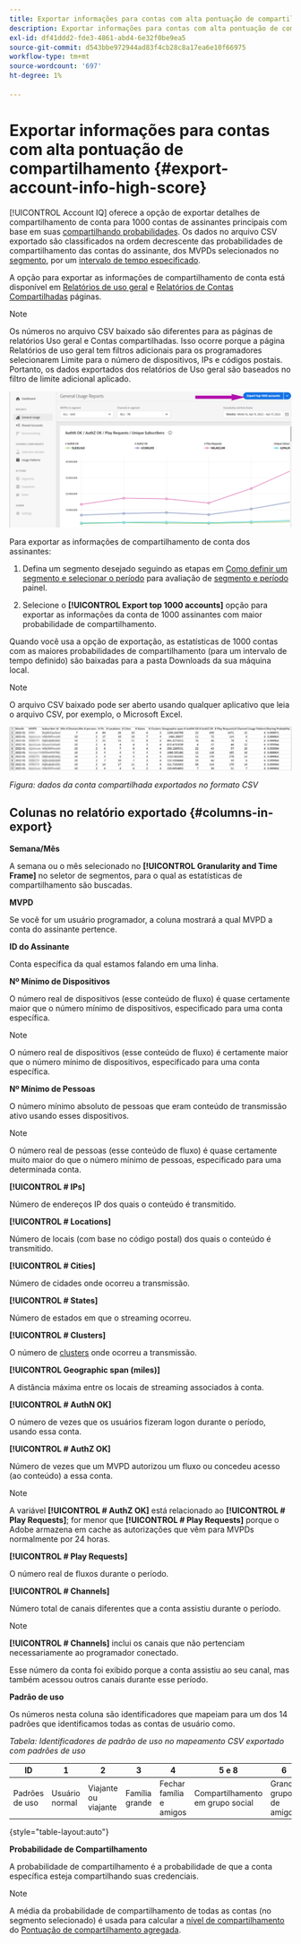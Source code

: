 ```yaml
---
title: Exportar informações para contas com alta pontuação de compartilhamento
description: Exportar informações para contas com alta pontuação de compartilhamento.
exl-id: df41ddd2-fde3-4861-abd4-6e32f0be9ea5
source-git-commit: d543bbe972944ad83f4cb28c8a17ea6e10f66975
workflow-type: tm+mt
source-wordcount: '697'
ht-degree: 1%

---
```


# Exportar informações para contas com alta pontuação de compartilhamento {#export-account-info-high-score}

[!UICONTROL Account IQ] oferece a opção de exportar detalhes de compartilhamento de conta para 1000 contas de assinantes principais com base em suas [compartilhando probabilidades](/help/accountiq/product-concepts.md#account-sharing-probability-def). Os dados no arquivo CSV exportado são classificados na ordem decrescente das probabilidades de compartilhamento das contas do assinante, dos MVPDs selecionados no [segmento](/help/accountiq/product-concepts.md#segment-def), por um [intervalo de tempo especificado](/help/accountiq/product-concepts.md#time-frame-def).

A opção para exportar as informações de compartilhamento de conta está disponível em [Relatórios de uso geral](/help/accountiq/general-usage-reports.md) e [Relatórios de Contas Compartilhadas](/help/accountiq/shared-acc-reports.md) páginas.

>[!NOTE]
>
>Os números no arquivo CSV baixado são diferentes para as páginas de relatórios Uso geral e Contas compartilhadas. Isso ocorre porque a página Relatórios de uso geral tem filtros adicionais para os programadores selecionarem Limite para o número de dispositivos, IPs e códigos postais. Portanto, os dados exportados dos relatórios de Uso geral são baseados no filtro de limite adicional aplicado.

![Opção Exportar em Uso geral](assets/export.png)

Para exportar as informações de compartilhamento de conta dos assinantes:

1. Defina um segmento desejado seguindo as etapas em [Como definir um segmento e selecionar o período](/help/accountiq/howto-select-segment-timeframe.md) para avaliação de [segmento e período](/help/accountiq/segments-timeframe.md) painel.

1. Selecione o **[!UICONTROL Export top 1000 accounts]** opção para exportar as informações da conta de 1000 assinantes com maior probabilidade de compartilhamento.

Quando você usa a opção de exportação, as estatísticas de 1000 contas com as maiores probabilidades de compartilhamento (para um intervalo de tempo definido) são baixadas para a pasta Downloads da sua máquina local.

>[!NOTE]
>
>O arquivo CSV baixado pode ser aberto usando qualquer aplicativo que leia o arquivo CSV, por exemplo, o Microsoft Excel.

![dados exportados em formato csv](assets/exported-csv.png)

*Figura: dados da conta compartilhada exportados no formato CSV*

## Colunas no relatório exportado {#columns-in-export}

**Semana/Mês**

A semana ou o mês selecionado no **[!UICONTROL Granularity and Time Frame]** no seletor de segmentos, para o qual as estatísticas de compartilhamento são buscadas.

**MVPD**

Se você for um usuário programador, a coluna mostrará a qual MVPD a conta do assinante pertence.

**ID do Assinante**

Conta específica da qual estamos falando em uma linha.

**Nº Mínimo de Dispositivos**

O número real de dispositivos (esse conteúdo de fluxo) é quase certamente maior que o número mínimo de dispositivos, especificado para uma conta específica.

>[!NOTE]
>
>O número real de dispositivos (esse conteúdo de fluxo) é certamente maior que o número mínimo de dispositivos, especificado para uma conta específica.

**Nº Mínimo de Pessoas**

O número mínimo absoluto de pessoas que eram conteúdo de transmissão ativo usando esses dispositivos.

>[!NOTE]
>
>O número real de pessoas (esse conteúdo de fluxo) é quase certamente muito maior do que o número mínimo de pessoas, especificado para uma determinada conta.

**[!UICONTROL # IPs]**

Número de endereços IP dos quais o conteúdo é transmitido.

**[!UICONTROL # Locations]**

Número de locais (com base no código postal) dos quais o conteúdo é transmitido.

**[!UICONTROL # Cities]**

Número de cidades onde ocorreu a transmissão.

**[!UICONTROL # States]**

Número de estados em que o streaming ocorreu.

**[!UICONTROL # Clusters]**

O número de [clusters](/help/accountiq/product-concepts.md#cluster-def) onde ocorreu a transmissão.

**[!UICONTROL Geographic span (miles)]**

A distância máxima entre os locais de streaming associados à conta.

**[!UICONTROL # AuthN OK]**

O número de vezes que os usuários fizeram logon durante o período, usando essa conta.

**[!UICONTROL # AuthZ OK]**

Número de vezes que um MVPD autorizou um fluxo ou concedeu acesso (ao conteúdo) a essa conta.

>[!NOTE]
>
>A variável **[!UICONTROL # AuthZ OK]** está relacionado ao **[!UICONTROL # Play Requests]**; for menor que **[!UICONTROL # Play Requests]** porque o Adobe armazena em cache as autorizações que vêm para MVPDs normalmente por 24 horas.

**[!UICONTROL # Play Requests]**

O número real de fluxos durante o período.

**[!UICONTROL # Channels]**

Número total de canais diferentes que a conta assistiu durante o período.

>[!NOTE]
>
>**[!UICONTROL # Channels]** inclui os canais que não pertenciam necessariamente ao programador conectado.
>
>Esse número da conta foi exibido porque a conta assistiu ao seu canal, mas também acessou outros canais durante esse período.

**Padrão de uso**

Os números nesta coluna são identificadores que mapeiam para um dos 14 padrões que identificamos todas as contas de usuário como.

*Tabela: Identificadores de padrão de uso no mapeamento CSV exportado com padrões de uso*

| ID | 1 | 2 | 3 | 4 | 5 e 8 | 6 | 7 | 9 | 10 e 11 | 12 | 13 | 14 |
|---|---|---|---|---|---|---|---|---|---|---|---|---|
| Padrões de uso | Usuário normal | Viajante ou viajante | Família grande | Fechar família e amigos | Compartilhamento em grupo social | Grande grupo de amigos | Transmissão simultânea | Compartilhamento de comunidade | Comportamento incerto | Família pequena | Segunda página inicial | Uso anormal |

{style="table-layout:auto"}

**Probabilidade de Compartilhamento**

A probabilidade de compartilhamento é a probabilidade de que a conta específica esteja compartilhando suas credenciais.

>[!NOTE]
>
> A média da probabilidade de compartilhamento de todas as contas (no segmento selecionado) é usada para calcular a [nível de compartilhamento](/help/accountiq/dashboard.md#sharing-level) do [Pontuação de compartilhamento agregada](/help/accountiq/dashboard.md#aggregated-sharing).
